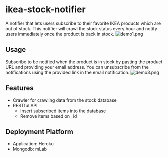# ikea-stock-notifier
A notifier that lets users subscribe to their favorite IKEA products which are out of stock. This notifier will crawl the stock status every hour and notify users immediately once the product is back in stock.
![demo1.png](https://github.com/lanlanblue/ikea-stock-notifier/blob/master/demo1.png)

## Usage
Subscribe to be notified when the product is in stock by pasting the product URL and providing your email address. You can unsubscribe from the notifications using the provided link in the email notification.
![demo3.png](https://github.com/lanlanblue/ikea-stock-notifier/blob/master/demo3.png)

## Features
- Crawler for crawling data from the stock database
- RESTful API
  - Insert subscribed items into the database
  - Remove items based on _id

## Deployment Platform
- Application: Heroku
- Mongodb: mLab
